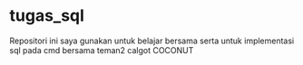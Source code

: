# tugas_sql
Repositori ini saya gunakan untuk belajar bersama serta untuk implementasi sql pada cmd bersama teman2 calgot COCONUT
